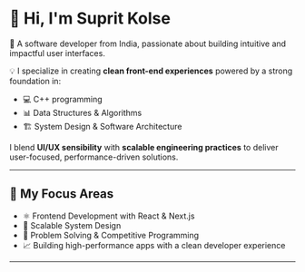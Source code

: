 # 👋 Hi, I'm Suprit Kolse

🎯 A software developer from India, passionate about building intuitive and impactful user interfaces.

💡 I specialize in creating **clean front-end experiences** powered by a strong foundation in:
- 💻 C++ programming
- 📊 Data Structures & Algorithms
- 🏗️ System Design & Software Architecture

I blend **UI/UX sensibility** with **scalable engineering practices** to deliver user-focused, performance-driven solutions.

---

## 🚀 My Focus Areas

- ⚛️ Frontend Development with React & Next.js
- 📐 Scalable System Design
- 🧠 Problem Solving & Competitive Programming
- 📈 Building high-performance apps with a clean developer experience

---
